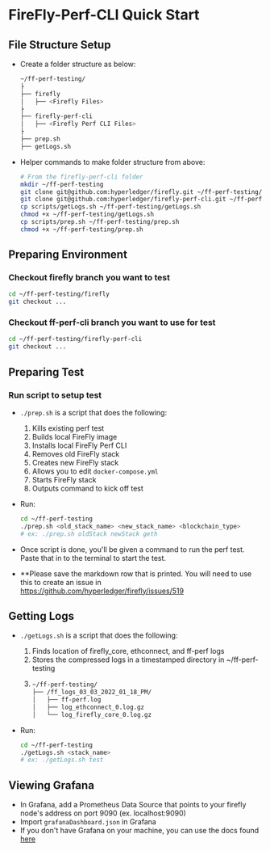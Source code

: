 # FireFly-Perf-CLI Quick Start

## File Structure Setup

- Create a folder structure as below:

  ```bash
  ~/ff-perf-testing/
  ├
  ├── firefly
  │   ├── <Firefly Files>
  ├
  ├── firefly-perf-cli
  │   ├── <Firefly Perf CLI Files>
  ├
  ├── prep.sh
  ├── getLogs.sh
  ```

- Helper commands to make folder structure from above:
  ```bash
  # From the firefly-perf-cli folder
  mkdir ~/ff-perf-testing
  git clone git@github.com:hyperledger/firefly.git ~/ff-perf-testing/firefly
  git clone git@github.com:hyperledger/firefly-perf-cli.git ~/ff-perf-testing/firefly-perf-cli
  cp scripts/getLogs.sh ~/ff-perf-testing/getLogs.sh
  chmod +x ~/ff-perf-testing/getLogs.sh
  cp scripts/prep.sh ~/ff-perf-testing/prep.sh
  chmod +x ~/ff-perf-testing/prep.sh
  ```

## Preparing Environment

### Checkout firefly branch you want to test

```bash
cd ~/ff-perf-testing/firefly
git checkout ...
```

### Checkout ff-perf-cli branch you want to use for test

```bash
cd ~/ff-perf-testing/firefly-perf-cli
git checkout ...
```

## Preparing Test

### Run script to setup test

- `./prep.sh` is a script that does the following:

  1. Kills existing perf test
  2. Builds local FireFly image
  3. Installs local FireFly Perf CLI
  4. Removes old FireFly stack
  5. Creates new FireFly stack
  6. Allows you to edit `docker-compose.yml`
  7. Starts FireFly stack
  8. Outputs command to kick off test

- Run:
  ```bash
  cd ~/ff-perf-testing
  ./prep.sh <old_stack_name> <new_stack_name> <blockchain_type>
  # ex: ./prep.sh oldStack newStack geth
  ```
- Once script is done, you'll be given a command to run the perf test. Paste that in to the terminal to start the test.
- \*\*Please save the markdown row that is printed. You will need to use this to create an issue in https://github.com/hyperledger/firefly/issues/519

## Getting Logs

- `./getLogs.sh` is a script that does the following:

  1. Finds location of firefly_core, ethconnect, and ff-perf logs
  2. Stores the compressed logs in a timestamped directory in ~/ff-perf-testing
  3. ```bash
     ~/ff-perf-testing/
     ├── /ff_logs_03_03_2022_01_18_PM/
     │   ├── ff-perf.log
     │   ├── log_ethconnect_0.log.gz
     │   └── log_firefly_core_0.log.gz
     ```

- Run:

  ```bash
  cd ~/ff-perf-testing
  ./getLogs.sh <stack_name>
  # ex: ./getLogs.sh test
  ```

## Viewing Grafana

- In Grafana, add a Prometheus Data Source that points to your firefly node's address on port 9090 (ex. localhost:9090)
- Import `grafanaDashboard.json` in Grafana
- If you don't have Grafana on your machine, you can use the docs found [here](https://grafana.com/docs/grafana/latest/installation/)
